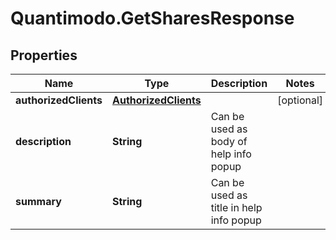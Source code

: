 # Quantimodo.GetSharesResponse

## Properties
Name | Type | Description | Notes
------------ | ------------- | ------------- | -------------
**authorizedClients** | [**AuthorizedClients**](AuthorizedClients.md) |  | [optional] 
**description** | **String** | Can be used as body of help info popup | 
**summary** | **String** | Can be used as title in help info popup | 


